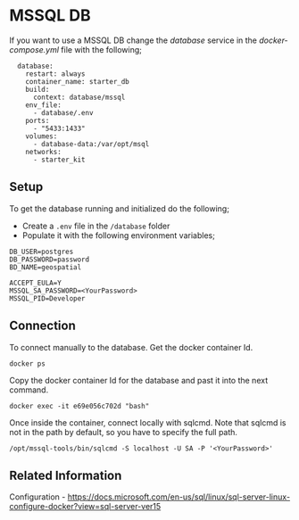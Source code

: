 # MSSQL DB

If you want to use a MSSQL DB change the _database_ service in the _docker-compose.yml_ file with the following;

```
  database:
    restart: always
    container_name: starter_db
    build:
      context: database/mssql
    env_file:
      - database/.env
    ports:
      - "5433:1433"
    volumes:
      - database-data:/var/opt/msql
    networks:
      - starter_kit
```

## Setup

To get the database running and initialized do the following;

- Create a `.env` file in the `/database` folder
- Populate it with the following environment variables;

```
DB_USER=postgres
DB_PASSWORD=password
BD_NAME=geospatial

ACCEPT_EULA=Y
MSSQL_SA_PASSWORD=<YourPassword>
MSSQL_PID=Developer
```

## Connection

To connect manually to the database. Get the docker container Id.

`docker ps`

Copy the docker container Id for the database and past it into the next command.

`docker exec -it e69e056c702d "bash"`

Once inside the container, connect locally with sqlcmd. Note that sqlcmd is not in the path by default, so you have to specify the full path.

`/opt/mssql-tools/bin/sqlcmd -S localhost -U SA -P '<YourPassword>'`

## Related Information

Configuration - https://docs.microsoft.com/en-us/sql/linux/sql-server-linux-configure-docker?view=sql-server-ver15
